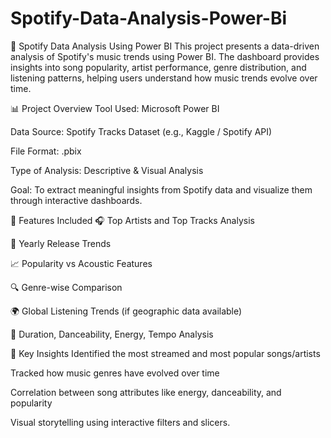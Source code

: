 # Spotify-Data-Analysis-Power-Bi
🎵 Spotify Data Analysis Using Power BI
This project presents a data-driven analysis of Spotify's music trends using Power BI. The dashboard provides insights into song popularity, artist performance, genre distribution, and listening patterns, helping users understand how music trends evolve over time.

📊 Project Overview
Tool Used: Microsoft Power BI

Data Source: Spotify Tracks Dataset (e.g., Kaggle / Spotify API)

File Format: .pbix

Type of Analysis: Descriptive & Visual Analysis

Goal: To extract meaningful insights from Spotify data and visualize them through interactive dashboards.

📁 Features Included
🎧 Top Artists and Top Tracks Analysis

📅 Yearly Release Trends

📈 Popularity vs Acoustic Features

🔍 Genre-wise Comparison

🌍 Global Listening Trends (if geographic data available)

🎼 Duration, Danceability, Energy, Tempo Analysis

🧠 Key Insights
Identified the most streamed and most popular songs/artists

Tracked how music genres have evolved over time

Correlation between song attributes like energy, danceability, and popularity

Visual storytelling using interactive filters and slicers.
